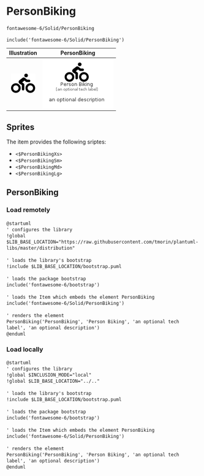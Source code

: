# PersonBiking


```text
fontawesome-6/Solid/PersonBiking
```

```text
include('fontawesome-6/Solid/PersonBiking')
```



| Illustration | PersonBiking |
| :---: | :---: |
| ![illustration for Illustration](../../fontawesome-6/Solid/PersonBiking.png) | ![illustration for PersonBiking](../../fontawesome-6/Solid/PersonBiking.Local.png) |



## Sprites
The item provides the following sriptes:

- `<$PersonBikingXs>`
- `<$PersonBikingSm>`
- `<$PersonBikingMd>`
- `<$PersonBikingLg>`





## PersonBiking

### Load remotely
```plantuml
@startuml
' configures the library
!global $LIB_BASE_LOCATION="https://raw.githubusercontent.com/tmorin/plantuml-libs/master/distribution"

' loads the library's bootstrap
!include $LIB_BASE_LOCATION/bootstrap.puml

' loads the package bootstrap
include('fontawesome-6/bootstrap')

' loads the Item which embeds the element PersonBiking
include('fontawesome-6/Solid/PersonBiking')

' renders the element
PersonBiking('PersonBiking', 'Person Biking', 'an optional tech label', 'an optional description')
@enduml
```

### Load locally
```plantuml
@startuml
' configures the library
!global $INCLUSION_MODE="local"
!global $LIB_BASE_LOCATION="../.."

' loads the library's bootstrap
!include $LIB_BASE_LOCATION/bootstrap.puml

' loads the package bootstrap
include('fontawesome-6/bootstrap')

' loads the Item which embeds the element PersonBiking
include('fontawesome-6/Solid/PersonBiking')

' renders the element
PersonBiking('PersonBiking', 'Person Biking', 'an optional tech label', 'an optional description')
@enduml
```

